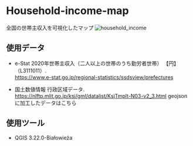 # Household-income-map
全国の世帯主収入を可視化したマップ
![household_income](https://user-images.githubusercontent.com/29940264/179386939-5dcc446d-52dc-429d-8a55-e077e23ee786.png)

## 使用データ
- e-Stat 2020年世帯主収入（二人以上の世帯のうち勤労者世帯） 【円】 （L3111011）.  
https://www.e-stat.go.jp/regional-statistics/ssdsview/prefectures

- 国土数値情報 行政区域データ.  
https://nlftp.mlit.go.jp/ksj/gml/datalist/KsjTmplt-N03-v2_3.html
geojsonに加工したデータはこちら

## 使用ツール
- QGIS 3.22.0-Białowieża

